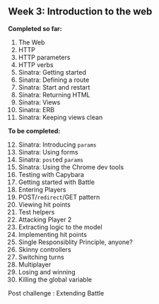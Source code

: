 Week 3: Introduction to the web
-------------------------------
__Completed so far:__

1. The Web
2. HTTP
3. HTTP parameters
4. HTTP verbs
5. Sinatra: Getting started
6. Sinatra: Defining a route
7. Sinatra: Start and restart
8. Sinatra: Returning HTML
9. Sinatra: Views
10. Sinatra: ERB
11. Sinatra: Keeping views clean

**To be completed:**

12. Sinatra: Introducing `params`
13. Sinatra: Using forms
14. Sinatra: `post`ed `params`
15. Sinatra: Using the Chrome dev tools
16. Testing with Capybara
17. Getting started with Battle
18. Entering Players
19. POST/`redirect`/GET pattern
20. Viewing hit points
21. Test helpers
22. Attacking Player 2
23. Extracting logic to the model
24. Implementing hit points
25. Single Responsiblity Principle, anyone?
26. Skinny controllers
27. Switching turns
28. Multiplayer
29. Losing and winning
30. Killing the global variable

Post challenge : Extending Battle
